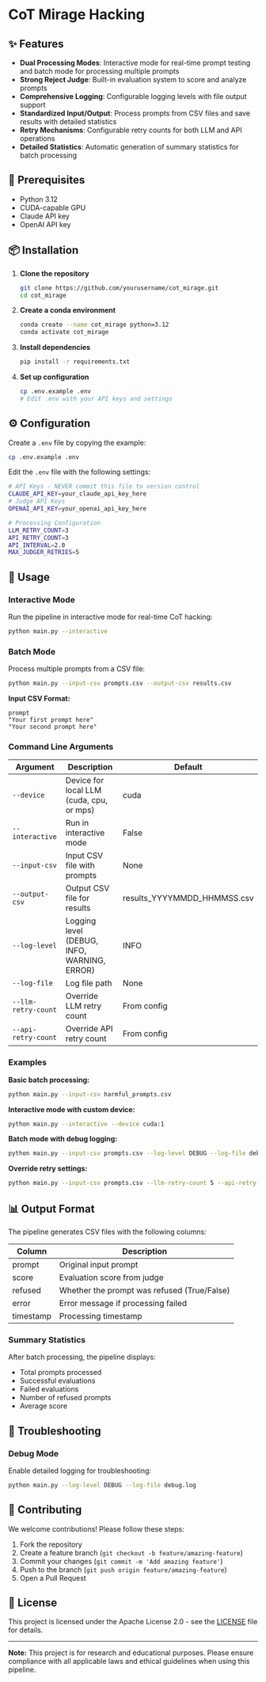 # CoT Mirage Hacking

## ✨ Features

- **Dual Processing Modes**: Interactive mode for real-time prompt testing and batch mode for processing multiple prompts
- **Strong Reject Judge**: Built-in evaluation system to score and analyze prompts
- **Comprehensive Logging**: Configurable logging levels with file output support
- **Standardized Input/Output**: Process prompts from CSV files and save results with detailed statistics
- **Retry Mechanisms**: Configurable retry counts for both LLM and API operations
- **Detailed Statistics**: Automatic generation of summary statistics for batch processing

## 🔧 Prerequisites

- Python 3.12
- CUDA-capable GPU
- Claude API key
- OpenAI API key

## 📦 Installation

1. **Clone the repository**
   ```bash
   git clone https://github.com/yourusername/cot_mirage.git
   cd cot_mirage
   ```

2. **Create a conda environment**
   ```bash
   conda create --name cot_mirage python=3.12
   conda activate cot_mirage
   ```

3. **Install dependencies**
   ```bash
   pip install -r requirements.txt
   ```

4. **Set up configuration**
   ```bash
   cp .env.example .env
   # Edit .env with your API keys and settings
   ```

## ⚙️ Configuration

Create a `.env` file by copying the example:

```bash
cp .env.example .env
```

Edit the `.env` file with the following settings:

```bash
# API Keys - NEVER commit this file to version control
CLAUDE_API_KEY=your_claude_api_key_here
# Judge API Keys
OPENAI_API_KEY=your_openai_api_key_here

# Processing Configuration
LLM_RETRY_COUNT=3
API_RETRY_COUNT=3
API_INTERVAL=2.0
MAX_JUDGER_RETRIES=5
```

## 🚀 Usage

### Interactive Mode

Run the pipeline in interactive mode for real-time CoT hacking:

```bash
python main.py --interactive
```

### Batch Mode

Process multiple prompts from a CSV file:

```bash
python main.py --input-csv prompts.csv --output-csv results.csv
```

**Input CSV Format:**
```csv
prompt
"Your first prompt here"
"Your second prompt here"
```

### Command Line Arguments

| Argument | Description | Default |
|----------|-------------|---------|
| `--device` | Device for local LLM (cuda, cpu, or mps) | cuda |
| `--interactive` | Run in interactive mode | False |
| `--input-csv` | Input CSV file with prompts | None |
| `--output-csv` | Output CSV file for results | results_YYYYMMDD_HHMMSS.csv |
| `--log-level` | Logging level (DEBUG, INFO, WARNING, ERROR) | INFO |
| `--log-file` | Log file path | None |
| `--llm-retry-count` | Override LLM retry count | From config |
| `--api-retry-count` | Override API retry count | From config |

### Examples

**Basic batch processing:**
```bash
python main.py --input-csv harmful_prompts.csv
```

**Interactive mode with custom device:**
```bash
python main.py --interactive --device cuda:1
```

**Batch mode with debug logging:**
```bash
python main.py --input-csv prompts.csv --log-level DEBUG --log-file debug.log
```

**Override retry settings:**
```bash
python main.py --input-csv prompts.csv --llm-retry-count 5 --api-retry-count 10
```

## 📊 Output Format

The pipeline generates CSV files with the following columns:

| Column | Description |
|--------|-------------|
| prompt | Original input prompt |
| score | Evaluation score from judge |
| refused | Whether the prompt was refused (True/False) |
| error | Error message if processing failed |
| timestamp | Processing timestamp |

### Summary Statistics

After batch processing, the pipeline displays:
- Total prompts processed
- Successful evaluations
- Failed evaluations
- Number of refused prompts
- Average score


## 🐛 Troubleshooting

### Debug Mode

Enable detailed logging for troubleshooting:
```bash
python main.py --log-level DEBUG --log-file debug.log
```

## 🤝 Contributing

We welcome contributions! Please follow these steps:

1. Fork the repository
2. Create a feature branch (`git checkout -b feature/amazing-feature`)
3. Commit your changes (`git commit -m 'Add amazing feature'`)
4. Push to the branch (`git push origin feature/amazing-feature`)
5. Open a Pull Request

## 📄 License

This project is licensed under the Apache License 2.0 - see the [LICENSE](LICENSE) file for details.

---

**Note:** This project is for research and educational purposes. Please ensure compliance with all applicable laws and ethical guidelines when using this pipeline.
